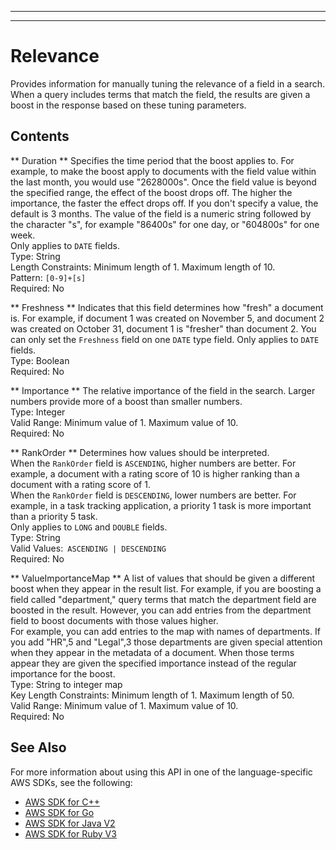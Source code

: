 --------

--------

# Relevance<a name="API_Relevance"></a>

Provides information for manually tuning the relevance of a field in a search\. When a query includes terms that match the field, the results are given a boost in the response based on these tuning parameters\.

## Contents<a name="API_Relevance_Contents"></a>

 ** Duration **   <a name="Kendra-Type-Relevance-Duration"></a>
Specifies the time period that the boost applies to\. For example, to make the boost apply to documents with the field value within the last month, you would use "2628000s"\. Once the field value is beyond the specified range, the effect of the boost drops off\. The higher the importance, the faster the effect drops off\. If you don't specify a value, the default is 3 months\. The value of the field is a numeric string followed by the character "s", for example "86400s" for one day, or "604800s" for one week\.   
Only applies to `DATE` fields\.  
Type: String  
Length Constraints: Minimum length of 1\. Maximum length of 10\.  
Pattern: `[0-9]+[s]`   
Required: No

 ** Freshness **   <a name="Kendra-Type-Relevance-Freshness"></a>
Indicates that this field determines how "fresh" a document is\. For example, if document 1 was created on November 5, and document 2 was created on October 31, document 1 is "fresher" than document 2\. You can only set the `Freshness` field on one `DATE` type field\. Only applies to `DATE` fields\.  
Type: Boolean  
Required: No

 ** Importance **   <a name="Kendra-Type-Relevance-Importance"></a>
The relative importance of the field in the search\. Larger numbers provide more of a boost than smaller numbers\.  
Type: Integer  
Valid Range: Minimum value of 1\. Maximum value of 10\.  
Required: No

 ** RankOrder **   <a name="Kendra-Type-Relevance-RankOrder"></a>
Determines how values should be interpreted\.  
When the `RankOrder` field is `ASCENDING`, higher numbers are better\. For example, a document with a rating score of 10 is higher ranking than a document with a rating score of 1\.  
When the `RankOrder` field is `DESCENDING`, lower numbers are better\. For example, in a task tracking application, a priority 1 task is more important than a priority 5 task\.  
Only applies to `LONG` and `DOUBLE` fields\.  
Type: String  
Valid Values:` ASCENDING | DESCENDING`   
Required: No

 ** ValueImportanceMap **   <a name="Kendra-Type-Relevance-ValueImportanceMap"></a>
A list of values that should be given a different boost when they appear in the result list\. For example, if you are boosting a field called "department," query terms that match the department field are boosted in the result\. However, you can add entries from the department field to boost documents with those values higher\.   
For example, you can add entries to the map with names of departments\. If you add "HR",5 and "Legal",3 those departments are given special attention when they appear in the metadata of a document\. When those terms appear they are given the specified importance instead of the regular importance for the boost\.  
Type: String to integer map  
Key Length Constraints: Minimum length of 1\. Maximum length of 50\.  
Valid Range: Minimum value of 1\. Maximum value of 10\.  
Required: No

## See Also<a name="API_Relevance_SeeAlso"></a>

For more information about using this API in one of the language\-specific AWS SDKs, see the following:
+  [ AWS SDK for C\+\+](https://docs.aws.amazon.com/goto/SdkForCpp/kendra-2019-02-03/Relevance) 
+  [ AWS SDK for Go](https://docs.aws.amazon.com/goto/SdkForGoV1/kendra-2019-02-03/Relevance) 
+  [ AWS SDK for Java V2](https://docs.aws.amazon.com/goto/SdkForJavaV2/kendra-2019-02-03/Relevance) 
+  [ AWS SDK for Ruby V3](https://docs.aws.amazon.com/goto/SdkForRubyV3/kendra-2019-02-03/Relevance) 